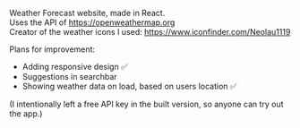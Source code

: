 Weather Forecast website, made in React. <br/>
Uses the API of https://openweathermap.org <br/>
Creator of the weather icons I used: https://www.iconfinder.com/Neolau1119 <br/>

Plans for improvement:

- Adding responsive design ✅
- Suggestions in searchbar
- Showing weather data on load, based on users location ✅

(I intentionally left a free API key in the built version, so anyone can try out the app.)
